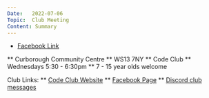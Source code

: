 ```yaml
---
Date:   2022-07-06
Topic:  Club Meeting
Content: Summary
---
```



* [Facebook Link](https://www.facebook.com/1481985248595237/posts/4998752053585188/)


** Curborough Community Centre
** WS13 7NY
** Code Club
** Wednesdays 5:30 - 6:30pm
** 7 - 15 year olds welcome

Club Links:
** [Code Club Website](https://lichfield-code-club.github.io/)
** [Facebook Page](https://www.facebook.com/LichfieldCoders)
** [Discord club messages](https://discord.gg/szz6xGK)
